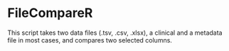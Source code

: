 # FileCompareR
This script takes two data files (.tsv, .csv, .xlsx), a clinical and a metadata file in most cases, and compares two selected columns.

